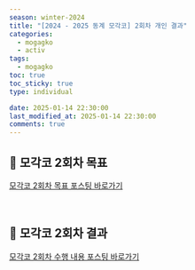 ```yaml
---
season: winter-2024
title: "[2024 - 2025 동계 모각코] 2회차 개인 결과"
categories:
  - mogagko
  - activ
tags:
  - mogagko
toc: true
toc_sticky: true
type: individual

date: 2025-01-14 22:30:00
last_modified_at: 2025-01-14 22:30:00
comments: true
---
```

## 📍 모각코 2회차 목표
[모각코 2회차 목표 포스팅 바로가기](https://clr4takeoff.github.io/mogagko/activ/2425-%EB%8F%99%EA%B3%84-%EB%AA%A8%EA%B0%81%EC%BD%94-2%ED%9A%8C%EC%B0%A8-%EB%AA%A9%ED%91%9C/)

<br>

## 📍 모각코 2회차 결과
[모각코 2회차 수행 내용 포스팅 바로가기](https://clr4takeoff.github.io/projects/%EC%97%B0%EA%B5%AC-%EC%84%A4%EB%AC%B8-%EA%B0%9C%EB%B0%9C-%EA%B3%BC%EC%A0%95-%EB%B0%8F-%EB%85%BC%EB%AC%B8-%EA%B2%80%ED%86%A0/)

<br>
